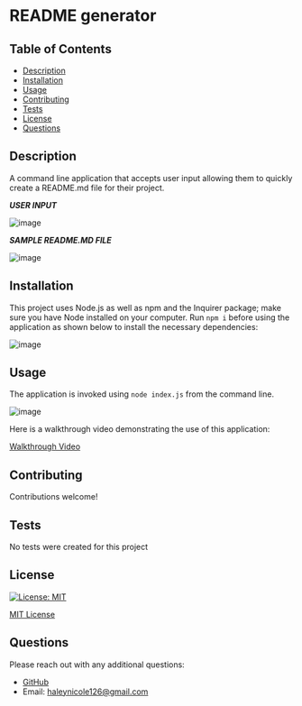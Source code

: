   # README generator

  ## Table of Contents
  - [Description](#description)
  - [Installation](#installation)
  - [Usage](#usage)
  - [Contributing](#contributing)
  - [Tests](#tests)
  - [License](#license)
  - [Questions](#questions)

  ## Description
  A command line application that accepts user input allowing them to quickly create a README.md file for their project. 
  
  ***USER INPUT***
  
  ![image](https://user-images.githubusercontent.com/94570754/167345186-48960ad6-bbd5-46b4-8286-edf53ec3ed8a.png)
  
  ***SAMPLE README.MD FILE***
  
  ![image](https://user-images.githubusercontent.com/94570754/167345330-582446b8-56bc-4247-a900-15dfe41ebb13.png)


  ## Installation
  This project uses Node.js as well as npm and the Inquirer package; make sure you have Node installed on your computer. Run `npm i` before using the application as shown below to install the necessary dependencies: 
  
  ![image](https://user-images.githubusercontent.com/94570754/167344924-5946cb24-4013-4537-9b2e-1892ffd6e535.png)


  ## Usage
  The application is invoked using `node index.js` from the command line.
  
  ![image](https://user-images.githubusercontent.com/94570754/167345094-eb64a08b-6231-4e8b-a388-c9e968b33475.png)

  Here is a walkthrough video demonstrating the use of this application:  
  
  [Walkthrough Video](https://youtu.be/iq5EiIcK5G8)

  ## Contributing
  Contributions welcome!

  ## Tests
  No tests were created for this project

  ## License 
  [![License: MIT](https://img.shields.io/badge/License-MIT-yellow.svg)](https://opensource.org/licenses/MIT)

  [MIT License](https://opensource.org/licenses/MIT)

  ## Questions
  Please reach out with any additional questions: 
  - [GitHub](https://github.com/haleynicole126)
  - Email: haleynicole126@gmail.com
